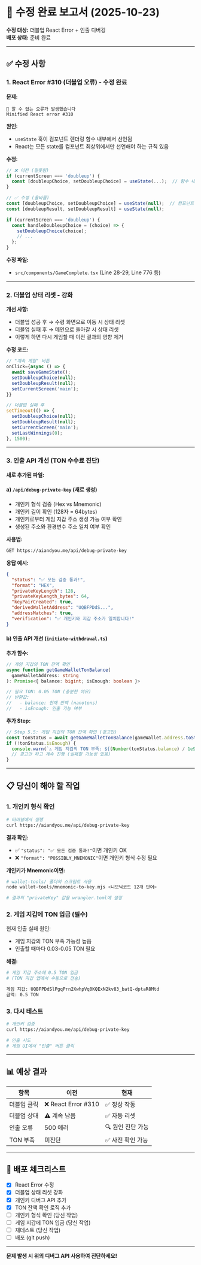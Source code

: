 # 🔧 수정 완료 보고서 (2025-10-23)

**수정 대상:** 더블업 React Error + 인출 디버깅  
**배포 상태:** 준비 완료  

---

## ✅ 수정 사항

### **1. React Error #310 (더블업 오류) - 수정 완료**

**문제:**
```
🚨 알 수 없는 오류가 발생했습니다
Minified React error #310
```

**원인:**
- `useState` 훅이 컴포넌트 렌더링 함수 내부에서 선언됨
- React는 모든 state를 컴포넌트 최상위에서만 선언해야 하는 규칙 있음

**수정:**
```typescript
// ❌ 이전 (잘못됨)
if (currentScreen === 'doubleup') {
  const [doubleupChoice, setDoubleupChoice] = useState(...);  // 함수 내부!
}

// ✅ 수정 (올바름)
const [doubleupChoice, setDoubleupChoice] = useState(null);  // 컴포넌트 top-level
const [doubleupResult, setDoubleupResult] = useState(null);

if (currentScreen === 'doubleup') {
  const handleDoubleupChoice = (choice) => {
    setDoubleupChoice(choice);
    // ...
  };
}
```

**수정 파일:**
- `src/components/GameComplete.tsx` (Line 28-29, Line 776 등)

---

### **2. 더블업 상태 리셋 - 강화**

**개선 사항:**
- 더블업 성공 후 → 수령 화면으로 이동 시 상태 리셋
- 더블업 실패 후 → 메인으로 돌아갈 시 상태 리셋
- 이렇게 하면 다시 게임할 때 이전 결과의 영향 제거

**수정 코드:**
```typescript
// "계속 게임" 버튼
onClick={async () => {
  await saveGameState();
  setDoubleupChoice(null);
  setDoubleupResult(null);
  setCurrentScreen('main');
}}

// 더블업 실패 후
setTimeout(() => {
  setDoubleupChoice(null);
  setDoubleupResult(null);
  setCurrentScreen('main');
  setLastWinnings(0);
}, 1500);
```

---

### **3. 인출 API 개선 (TON 수수료 진단)**

**새로 추가된 파일:**

#### **a) `/api/debug-private-key` (새로 생성)**
- 개인키 형식 검증 (Hex vs Mnemonic)
- 개인키 길이 확인 (128자 = 64bytes)
- 개인키로부터 게임 지갑 주소 생성 가능 여부 확인
- 생성된 주소와 환경변수 주소 일치 여부 확인

**사용법:**
```bash
GET https://aiandyou.me/api/debug-private-key
```

**응답 예시:**
```json
{
  "status": "✅ 모든 검증 통과!",
  "format": "HEX",
  "privateKeyLength": 128,
  "privateKeyLength_bytes": 64,
  "keyPairCreated": true,
  "derivedWalletAddress": "UQBFPDdS...",
  "addressMatches": true,
  "verification": "✅ 개인키와 지갑 주소가 일치합니다!"
}
```

#### **b) 인출 API 개선 (`initiate-withdrawal.ts`)**

**추가 함수:**
```typescript
// 게임 지갑의 TON 잔액 확인
async function getGameWalletTonBalance(
  gameWalletAddress: string
): Promise<{ balance: bigint; isEnough: boolean }>

// 필요 TON: 0.05 TON (충분한 여유)
// 반환값: 
//   - balance: 현재 잔액 (nanotons)
//   - isEnough: 인출 가능 여부
```

**추가 Step:**
```typescript
// Step 5.5: 게임 지갑의 TON 잔액 확인 (경고만)
const tonStatus = await getGameWalletTonBalance(gameWallet.address.toString());
if (!tonStatus.isEnough) {
  console.warn(`⚠️ 게임 지갑의 TON 부족: ${(Number(tonStatus.balance) / 1e9).toFixed(4)} TON`);
  // 경고만 하고 계속 진행 (실패할 가능성 있음)
}
```

---

## 📋 당신이 해야 할 작업

### **1. 개인키 형식 확인**

```bash
# 터미널에서 실행
curl https://aiandyou.me/api/debug-private-key
```

**결과 확인:**
- ✅ `"status": "✅ 모든 검증 통과!"`이면 개인키 OK
- ❌ `"format": "POSSIBLY_MNEMONIC"`이면 개인키 형식 수정 필요

**개인키가 Mnemonic이면:**
```bash
# wallet-tools/ 폴더의 스크립트 사용
node wallet-tools/mnemonic-to-key.mjs <니모닉코드 12개 단어>

# 결과의 "privateKey" 값을 wrangler.toml에 설정
```

### **2. 게임 지갑에 TON 입금 (필수)**

현재 인출 실패 원인:
- 게임 지갑의 TON 부족 가능성 높음
- 인출할 때마다 0.03-0.05 TON 필요

**해결:**
```bash
# 게임 지갑 주소에 0.5 TON 입금
# (TON 지갑 앱에서 수동으로 전송)

게임 지갑: UQBFPDdSlPgqPrn2XwhpVq0KQExN2kv83_batQ-dptaR8Mtd
금액: 0.5 TON
```

### **3. 다시 테스트**

```bash
# 개인키 검증
curl https://aiandyou.me/api/debug-private-key

# 인출 시도
# 게임 UI에서 "인출" 버튼 클릭
```

---

## 📊 예상 결과

| 항목 | 이전 | 현재 |
|------|------|------|
| 더블업 클릭 | ❌ React Error #310 | ✅ 정상 작동 |
| 더블업 상태 | ⚠️ 계속 남음 | ✅ 자동 리셋 |
| 인출 오류 | 500 에러 | 🔍 원인 진단 가능 |
| TON 부족 | 미진단 | ✅ 사전 확인 가능 |

---

## 🚀 배포 체크리스트

- [x] React Error 수정
- [x] 더블업 상태 리셋 강화
- [x] 개인키 디버그 API 추가
- [x] TON 잔액 확인 로직 추가
- [ ] 개인키 형식 확인 (당신 작업)
- [ ] 게임 지갑에 TON 입금 (당신 작업)
- [ ] 재테스트 (당신 작업)
- [ ] 배포 (git push)

---

**문제 발생 시 위의 디버그 API 사용하여 진단하세요!**

